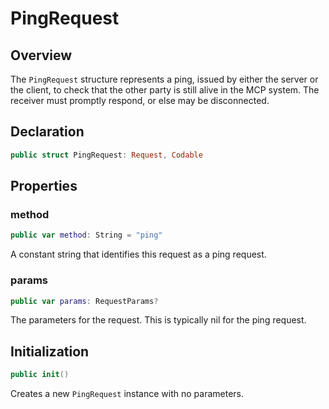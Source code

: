 # PingRequest

## Overview

The `PingRequest` structure represents a ping, issued by either the server or the client, to check that the other party is still alive in the MCP system. The receiver must promptly respond, or else may be disconnected.

## Declaration

```swift
public struct PingRequest: Request, Codable
```

## Properties

### method

```swift
public var method: String = "ping"
```

A constant string that identifies this request as a ping request.

### params

```swift
public var params: RequestParams?
```

The parameters for the request. This is typically nil for the ping request.

## Initialization

```swift
public init()
```

Creates a new `PingRequest` instance with no parameters.
